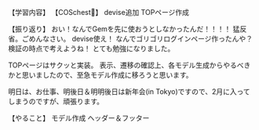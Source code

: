 【学習内容】
【COSchest👗】
devise追加
TOPページ作成

【振り返り】
おい！なんでGemを先に使おうとしなかったんだ！！！！
猛反省。ごめんなさい。
devise使え！
なんでゴリゴリログインページ作ったんや？
検証の時点で考えようね！
とても勉強になりました。

TOPページはサクッと実装。
表示、遷移の確認上、各モデル生成からやるべきかと思いましたので、至急モデル作成に移ろうと思います。

明日は、お仕事、明後日＆明明後日は新年会(in Tokyo)ですので、2月に入ってしまうのですが、頑張ります。

【やること】
モデル作成
ヘッダー＆フッター
